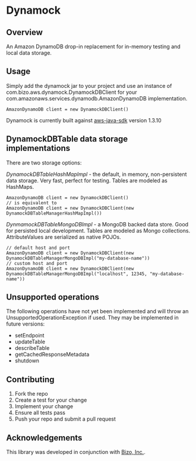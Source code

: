 Dynamock
========

Overview
--------
An Amazon DynamoDB drop-in replacement for in-memory testing and local data storage.


Usage
-------
Simply add the dynamock jar to your project and use an instance of com.bizo.aws.dynamock.DynamockDBClient for your com.amazonaws.services.dynamodb.AmazonDynamoDB implementation.

    AmazonDynamoDB client = new DynamockDBClient()

Dynamock is currently built against [aws-java-sdk](https://github.com/amazonwebservices/aws-sdk-for-java) version 1.3.10

DynamockDBTable data storage implementations
--------------
There are two storage options:

*DynamockDBTableHashMapImpl* - the default, in memory, non-persistent data storage.  Very fast, perfect for testing.  Tables are modeled as HashMaps.

    AmazonDynamoDB client = new DynamockDBClient()
    // is equivalent to
    AmazonDynamoDB client = new DynamockDBClient(new DynamockDBTableManagerHashMapImpl())

*DynmamockDBTableMongoDBImpl* - a MongoDB backed data store. Good for persisted local development.  Tables are modeled as Mongo collections.  AttributeValues are serialized as native POJOs.

    // default host and port
    AmazonDynamoDB client = new DynamockDBClient(new DynamockDBTableManagerMongoDBImpl("my-database-name"))
    // custom host and port
    AmazonDynamoDB client = new DynamockDBClient(new DynamockDBTableManagerMongoDBImpl("localhost", 12345, "my-database-name"))

Unsupported operations
-------------------
The following operations have not yet been implemented and will throw an UnsupportedOperationException if used.  They may be implemented in future versions:
* setEndpoint
* updateTable
* describeTable
* getCachedResponseMetadata
* shutdown
  
Contributing
-------------
1. Fork the repo
2. Create a test for your change
3. Implement your change
4. Ensure all tests pass
5. Push your repo and submit a pull request

Acknowledgements
-------------
This library was developed in conjunction with [Bizo, Inc.](http://www.bizo.com).